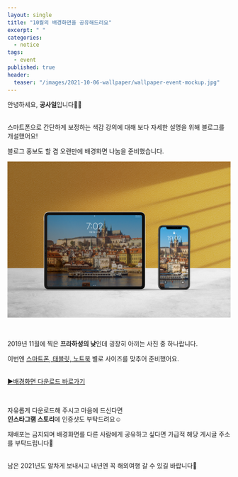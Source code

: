 ```yaml
---
layout: single
title: "10월의 배경화면을 공유해드려요"
excerpt: " "
categories:
  - notice
tags:
  - event
published: true
header:
  teaser: "/images/2021-10-06-wallpaper/wallpaper-event-mockup.jpg"
---
```


안녕하세요, **공사일**입니다🙋‍♂️ <br><br>

스마트폰으로 간단하게 보정하는 색감 강의에 대해 보다 자세한 설명을 위해 블로그를 개설했어요!<br>

블로그 홍보도 할 겸 오랜만에 배경화면 나눔을 준비했습니다.<br>

![wallpaper-event-mockup](/images/2021-10-06-wallpaper/wallpaper-event-mockup.jpg)







<br>

2019년 11월에 찍은 **프라하성의 낮**인데 굉장히 아끼는 사진 중 하나랍니다.<br>

이번엔 <u>스마트폰, 태블릿, 노트북</u> 별로 사이즈를 맞추어 준비했어요.<br><br>

[▶️배경화면 다운로드 바로가기](https://bit.ly/3lcQmek)

<br>

자유롭게 다운로드해 주시고 마음에 드신다면 <br>**인스타그램 스토리**에 인증샷도 부탁드려요☺️<br>

재배포는 금지되며 배경화면를 다른 사람에게 공유하고 싶다면 가급적 해당 게시글 주소를 부탁드립니다🙏<br><br>

남은 2021년도 알차게 보내시고 내년엔 꼭 해외여행 갈 수 있길 바랍니다🥰<br>